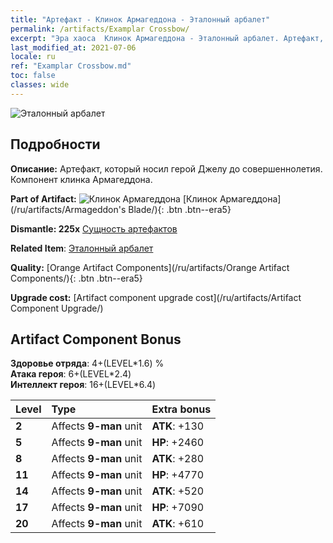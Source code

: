 ```yaml
---
title: "Артефакт - Клинок Армагеддона - Эталонный арбалет"
permalink: /artifacts/Examplar Crossbow/
excerpt: "Эра хаоса  Клинок Армагеддона - Эталонный арбалет. Артефакт, который носил герой Джелу до совершеннолетия. Компонент клинка Армагеддона."
last_modified_at: 2021-07-06
locale: ru
ref: "Examplar Crossbow.md"
toc: false
classes: wide
---
```


 ![Эталонный арбалет](/images/t/artifact_40446.png)



## Подробности

 **Описание:** Артефакт, который носил герой Джелу до совершеннолетия. Компонент клинка Армагеддона.

 **Part of Artifact:** ![Клинок Армагеддона](/images/t/icon_artifact_44.png) [Клинок Армагеддона](/ru/artifacts/Armageddon's Blade/){: .btn .btn--era5}

 **Dismantle: 225x** [Сущность артефактов](/ItemsRU/con_905/)

 **Related Item**: [Эталонный арбалет](/ItemsRU/art_171/)

 **Quality:** [Orange Artifact Components](/ru/artifacts/Orange Artifact Components/){: .btn .btn--era5}

 **Upgrade cost:** [Artifact component upgrade cost](/ru/artifacts/Artifact Component Upgrade/)

## Artifact Component Bonus

  **Здоровье отряда**: 4+(LEVEL\*1.6) %<br/>**Атака героя**: 6+(LEVEL\*2.4)<br/>**Интеллект героя**: 16+(LEVEL\*6.4)

  |  Level  | Type |    Extra bonus  | 
  |:--------|:-----|:----------------| 
  | **2** | Affects **9-man** unit | **ATK**: +130 | 
  | **5** | Affects **9-man** unit | **HP**: +2460 | 
  | **8** | Affects **9-man** unit | **ATK**: +280 | 
  | **11** | Affects **9-man** unit | **HP**: +4770 | 
  | **14** | Affects **9-man** unit | **ATK**: +520 | 
  | **17** | Affects **9-man** unit | **HP**: +7090 | 
  | **20** | Affects **9-man** unit | **ATK**: +610 | 
